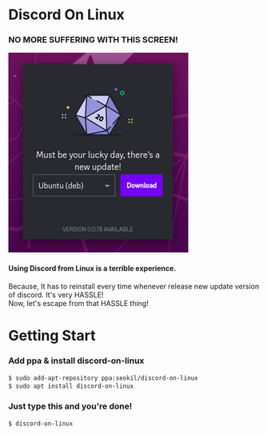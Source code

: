 # Discord On Linux

### NO MORE SUFFERING WITH THIS SCREEN!
![Alt text](discord_img.png)

#### Using Discord from Linux is a terrible experience.
Because, It has to reinstall every time whenever release new update version of discord. It's very HASSLE!   
Now, let's escape from that HASSLE thing!

# Getting Start

### Add ppa & install discord-on-linux
```
$ sudo add-apt-repository ppa:seokil/discord-on-linux
$ sudo apt install discord-on-linux
```

### Just type this and you're done!
```
$ discord-on-linux
```